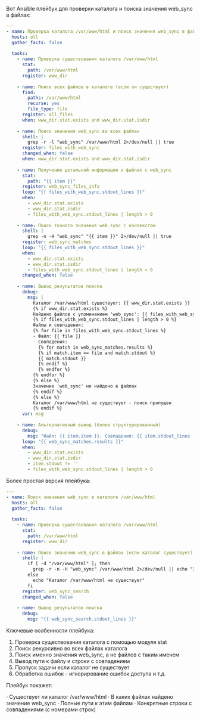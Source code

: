 Вот Ansible плейбук для проверки каталога и поиска значения web_sync в файлах:

```yaml
---
- name: Проверка каталога /var/www/html и поиск значения web_sync в файлах
  hosts: all
  gather_facts: false
  
  tasks:
    - name: Проверка существования каталога /var/www/html
      stat:
        path: /var/www/html
      register: www_dir
      
    - name: Поиск всех файлов в каталоге (если он существует)
      find:
        paths: /var/www/html
        recurse: yes
        file_type: file
      register: all_files
      when: www_dir.stat.exists and www_dir.stat.isdir
      
    - name: Поиск значения web_sync во всех файлах
      shell: |
        grep -r -l "web_sync" /var/www/html 2>/dev/null || true
      register: files_with_web_sync
      changed_when: false
      when: www_dir.stat.exists and www_dir.stat.isdir
      
    - name: Получение детальной информации о файлах с web_sync
      stat:
        path: "{{ item }}"
      register: web_sync_files_info
      loop: "{{ files_with_web_sync.stdout_lines }}"
      when: 
        - www_dir.stat.exists 
        - www_dir.stat.isdir
        - files_with_web_sync.stdout_lines | length > 0
        
    - name: Поиск точного значения web_sync с контекстом
      shell: |
        grep -n -H "web_sync" "{{ item }}" 2>/dev/null || true
      register: web_sync_matches
      loop: "{{ files_with_web_sync.stdout_lines }}"
      when: 
        - www_dir.stat.exists 
        - www_dir.stat.isdir
        - files_with_web_sync.stdout_lines | length > 0
      changed_when: false
      
    - name: Вывод результатов поиска
      debug:
        msg: |
          Каталог /var/www/html существует: {{ www_dir.stat.exists }}
          {% if www_dir.stat.exists %}
          Найдено файлов с упоминанием 'web_sync': {{ files_with_web_sync.stdout_lines | length }}
          {% if files_with_web_sync.stdout_lines | length > 0 %}
          Файлы и совпадения:
          {% for file in files_with_web_sync.stdout_lines %}
          - Файл: {{ file }}
            Совпадения:
            {% for match in web_sync_matches.results %}
            {% if match.item == file and match.stdout %}
            {{ match.stdout }}
            {% endif %}
            {% endfor %}
          {% endfor %}
          {% else %}
          Значение 'web_sync' не найдено в файлах
          {% endif %}
          {% else %}
          Каталог /var/www/html не существует - поиск пропущен
          {% endif %}
      var: msg
      
    - name: Альтернативный вывод (более структурированный)
      debug:
        msg: "Файл: {{ item.item }}, Совпадения: {{ item.stdout_lines | join(', ') }}"
      loop: "{{ web_sync_matches.results }}"
      when: 
        - www_dir.stat.exists 
        - www_dir.stat.isdir
        - item.stdout != ''
        - files_with_web_sync.stdout_lines | length > 0
```

Более простая версия плейбука:

```yaml
---
- name: Поиск значения web_sync в каталоге /var/www/html
  hosts: all
  gather_facts: false
  
  tasks:
    - name: Проверка существования каталога /var/www/html
      stat:
        path: /var/www/html
      register: www_dir
      
    - name: Поиск значения web_sync в файлах (если каталог существует)
      shell: |
        if [ -d "/var/www/html" ]; then
          grep -r -n -H "web_sync" /var/www/html 2>/dev/null || echo "Значение 'web_sync' не найдено"
        else
          echo "Каталог /var/www/html не существует"
        fi
      register: web_sync_search
      changed_when: false
      
    - name: Вывод результатов поиска
      debug:
        msg: "{{ web_sync_search.stdout_lines }}"
```

Ключевые особенности плейбука:

1. Проверка существования каталога с помощью модуля stat
2. Поиск рекурсивно во всех файлах каталога
3. Поиск именно значения web_sync, а не файлов с таким именем
4. Вывод пути к файлу и строки с совпадением
5. Пропуск задачи если каталог не существует
6. Обработка ошибок - игнорирование ошибок доступа и т.д.

Плейбук покажет:

· Существует ли каталог /var/www/html
· В каких файлах найдено значение web_sync
· Полные пути к этим файлам
· Конкретные строки с совпадениями (с номерами строк)